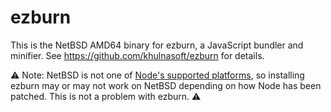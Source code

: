 # ezburn

This is the NetBSD AMD64 binary for ezburn, a JavaScript bundler and minifier. See https://github.com/khulnasoft/ezburn for details.

⚠️ Note: NetBSD is not one of [Node's supported platforms](https://nodejs.org/api/process.html#process_process_platform), so installing ezburn may or may not work on NetBSD depending on how Node has been patched. This is not a problem with ezburn. ⚠️
